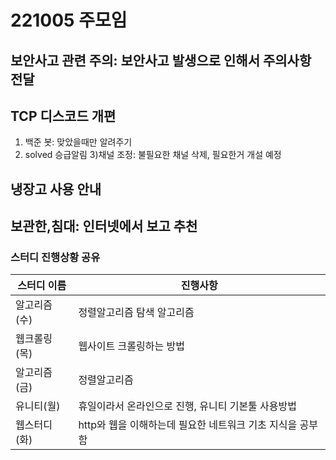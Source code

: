 # 221005 주모임


## 보안사고 관련 주의: 보안사고 발생으로 인해서 주의사항 전달

## TCP 디스코드 개편
1) 백준 봇: 맞았을때만 알려주기
2) solved 승급알림
3)채널 조정: 불필요한 채널 삭제, 필요한거 개설 예정

## 냉장고 사용 안내

## 보관한,침대: 인터넷에서 보고 추천

### 스터디 진행상황 공유
| 스터디 이름    | 진행사항      |
|-----------|------------|
| 알고리즘(수) | 정렬알고리즘 탐색 알고리즘 |
| 웹크롤링(목) | 웹사이트 크롤링하는 방법  |
| 알고리즘(금) | 정렬알고리즘     |
| 유니티(월) | 휴일이라서 온라인으로 진행, 유니티 기본툴 사용방법  |
| 웹스터디(화) | http와 웹을 이해하는데 필요한 네트워크 기초 지식을 공부함  |


